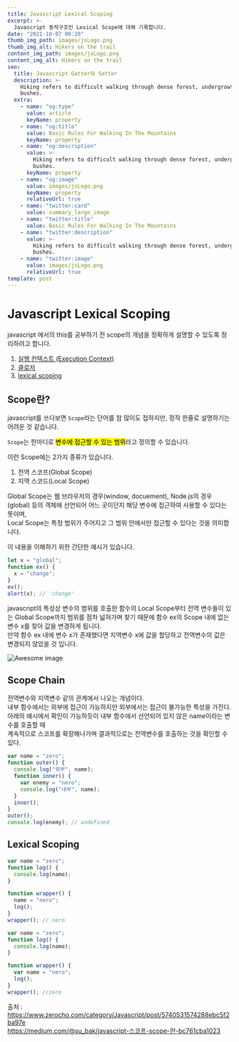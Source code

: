 ```yaml
---
title: Javascript Lexical Scoping
excerpt: >-
  Javascript 동작구조인 Lexical Scope에 대해 기록합니다.
date: "2021-10-07 00:20"
thumb_img_path: images/jsLogo.png
thumb_img_alt: Hikers on the trail
content_img_path: images/jsLogo.png
content_img_alt: Hikers on the trail
seo:
  title: Javascript Gatter와 Setter
  description: >-
    Hiking refers to difficult walking through dense forest, undergrowth, or
    bushes.
  extra:
    - name: "og:type"
      value: article
      keyName: property
    - name: "og:title"
      value: Basic Rules For Walking In The Mountains
      keyName: property
    - name: "og:description"
      value: >-
        Hiking refers to difficult walking through dense forest, undergrowth, or
        bushes.
      keyName: property
    - name: "og:image"
      value: images/jsLogo.png
      keyName: property
      relativeUrl: true
    - name: "twitter:card"
      value: summary_large_image
    - name: "twitter:title"
      value: Basic Rules For Walking In The Mountains
    - name: "twitter:description"
      value: >-
        Hiking refers to difficult walking through dense forest, undergrowth, or
        bushes.
    - name: "twitter:image"
      value: images/jsLogo.png
      relativeUrl: true
template: post
---
```


# Javascript Lexical Scoping

javascript 에서의 this를 공부하기 전 scope의 개념을 정확하게 설명할 수 있도록 정리하려고 합니다.

1. [실행 컨텍스트 (Execution Context)](https://sysnar.github.io/posts/javascript/scope/)
2. [클로저](https://sysnar.github.io/posts/javascript/closure/)
3. [lexical scoping](https://sysnar.github.io/posts/javascript/lexical%20scoping/)

## Scope란?

javascript를 쓰다보면 `Scope`라는 단어를 참 많이도 접하지만, 정작 한줄로 설명하기는 어려운 것 같습니다.

`Scope`는 한마디로 <mark>변수에 접근할 수 있는 범위</mark>라고 정의할 수 있습니다.

이런 Scope에는 2가지 종류가 있습니다.

1. 전역 스코프(Global Scope)
2. 지역 스코드(Local Scope)

Global Scope는 웹 브라우저의 경우(window, docuement), Node.js의 경우(global) 등의 객체에 선언되어 어느 곳이던지 해당 변수에 접근하여 사용할 수 있다는 뜻이며,  
Local Scope는 특정 범위가 주어지고 그 범위 안에서만 접근할 수 있다는 것을 의미합니다.

이 내용을 이해하기 위한 간단한 예시가 있습니다.

```js {numberLines}
let x = "global";
function ex() {
  x = "change";
}
ex();
alert(x); // 'change'
```

javascript의 특성상 변수의 범위를 호출한 함수의 Local Scope부터 전역 변수들이 있는
Global Scope까지 범위를 점차 넓혀가며 찾기 때문에 함수 ex의 Scope 내에 없는 변수 x를 찾아 값을 변경하게 됩니다.  
만약 함수 ex 내에 변수 x가 존재했다면 지역변수 x에 값을 할당하고 전역변수의 값은 변경되지 않았을 것 입니다.

![Awesome image](../../../images/scopeExample.png)

## Scope Chain

전역변수와 지역변수 같의 관계에서 나오는 개념이다.  
내부 함수에서는 외부에 접근이 가능하지만 외부에서는 접근이 불가능한 특성을 가진다.  
아래의 예시에서 확인이 가능하듯이 내부 함수에서 선언되어 있지 않은 name이라는 변수를 호출할 때  
계속적으로 스코프를 확장해나가며 결과적으로는 전역변수를 호출하는 것을 확인할 수 있다.

```js {numberLines}
var name = "zero";
function outer() {
  console.log("외부", name);
  function inner() {
    var enemy = "nero";
    console.log("내부", name);
  }
  inner();
}
outer();
console.log(enemy); // undefined
```

## Lexical Scoping

```js {numberLines}
var name = "zero";
function log() {
  console.log(name);
}

function wrapper() {
  name = "nero";
  log();
}
wrapper(); // nero
```

```js {numberLines}
var name = "zero";
function log() {
  console.log(name);
}

function wrapper() {
  var name = "nero";
  log();
}
wrapper(); //zero
```

출처 :  
https://www.zerocho.com/category/Javascript/post/5740531574288ebc5f2ba97e  
https://medium.com/@su_bak/javascript-스코프-scope-란-bc761cba1023
